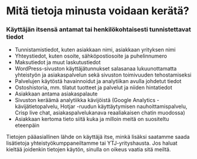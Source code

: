 # Mitä tietoja minusta voidaan kerätä?

### Käyttäjän itsensä antamat tai henkilökohtaisesti tunnistettavat tiedot <a href="#kaeyttaejaen-itsensae-an" id="kaeyttaejaen-itsensae-an"></a>

* Tunnistamistiedot, kuten asiakkaan nimi, asiakkaan yrityksen nimi
* Yhteystiedot, kuten osoite, sähköpostiosoite ja puhelinnumero
* Maksutiedot ja muut laskutustiedot
* WordPress-sivuston käyttäjätunnukset salasanaa lukuunottamatta yhteistyön ja asiakaspalvelun sekä sivuston toimivuuden tehostamiseksi
* Palvelujen käytöstä havainnoidut ja analytiikan avulla johdetut tiedot
* Ostoshistoria, mm. tilatut tuotteet ja palvelut ja niiden hintatiedot
* Asiakkaan antama asiakaspalaute
* Sivuston keräämä analytiikka kävijöistä (Google Analytics -kävijätietopalvelu, Hotjar -ruudun käyttäytymisen nauhoittamispalvelu, Crisp live chat, asiakaspalvelukanava reaaliakaisen chatin muodossa)
* Asiakkaan kertoma tieto siitä kuka ja milloin meitä on suositeltu eteenpäin

Tietojen pääasiallinen lähde on käyttäjä itse, minkä lisäksi saatamme saada lisätietoja yhteistyökumppaneiltamme tai YTJ-yrityshausta. Jos haluat kieltää joidenkin tietojen käytön, sinulla on oikeus vaatia sitä meiltä.
